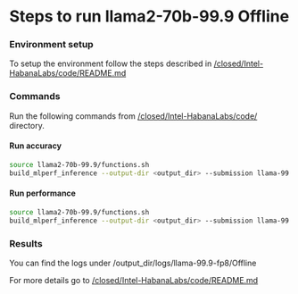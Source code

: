 # Steps to run llama2-70b-99.9 Offline

### Environment setup
To setup the environment follow the steps described in [/closed/Intel-HabanaLabs/code/README.md](../../../code/README.md)

### Commands
Run the following commands from [/closed/Intel-HabanaLabs/code/](../../../code/) directory.

#### Run accuracy
```bash
source llama2-70b-99.9/functions.sh
build_mlperf_inference --output-dir <output_dir> --submission llama-99.9-fp8_Offline --mode acc
```

#### Run performance
```bash
source llama2-70b-99.9/functions.sh
build_mlperf_inference --output-dir <output_dir> --submission llama-99.9-fp8_Offline --mode perf
```

### Results

You can find the logs under /output_dir/logs/llama-99.9-fp8/Offline

For more details go to [/closed/Intel-HabanaLabs/code/README.md](../../../code/README.md)